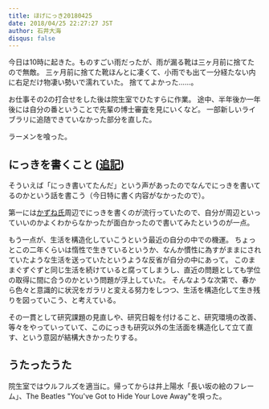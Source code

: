 ```yaml
---
title: ほげにっき20180425
date: 2018/04/25 22:27:27 JST
author: 石井大海
disqus: false
---
```


今日は10時に起きた。ものすごい雨だったが、雨が漏る靴は三ヶ月前に捨てたので無敵。
三ヶ月前に捨てた靴ほんとに凄くて、小雨でも出て一分経たない内に右足だけ物凄い勢いで濡れていた。
捨ててよかった……。

お仕事その2の打合せをした後は院生室でひたすらに作業。
途中、半年後か一年後には自分の番ということで先輩の博士審査を見にいくなど。
一部新しいライブラリに追随できていなかった部分を直した。

ラーメンを喰った。

## にっきを書くこと (<ins>追記</ins>) ##
そういえば「にっき書いてたんだ」という声があったのでなんでにっきを書いてるのかという話を書こう（今日特に書く内容がなかったので）。

第一には[かずね氏](https://twitter.com/s_kazune)周辺でにっきを書くのが流行っていたので、自分が周辺といっていいのかよくわからなかったが面白かったので書いてみたというのが一点。

もう一点が、生活を構造化していこうという最近の自分の中での機運。
ちょっとこの二年くらいは惰性で生きているというか、なんか慣性に為すがままにされていたような生活を送っていたというような反省が自分の中にあって。
このままぐずぐずと同じ生活を続けていると腐ってしまうし、直近の問題としても学位の取得に間に合うのかという問題が浮上していた。
そんなような次第で、春から色々と意識的に状況をガラリと変える努力をしつつ、生活を構造化して生き残りを図っていこう、と考えている。

その一貫として研究課題の見直しや、研究日報を付けること、研究環境の改善、等々をやっていっていて、このにっきも研究以外の生活面を構造化して立て直す、という意図が結構大きかったりする。

## うたったうた ##
院生室ではウルフルズを適当に。帰ってからは井上陽水「長い坂の絵のフレーム」、The Beatles "You've Got to Hide Your Love Away"を唄った。
